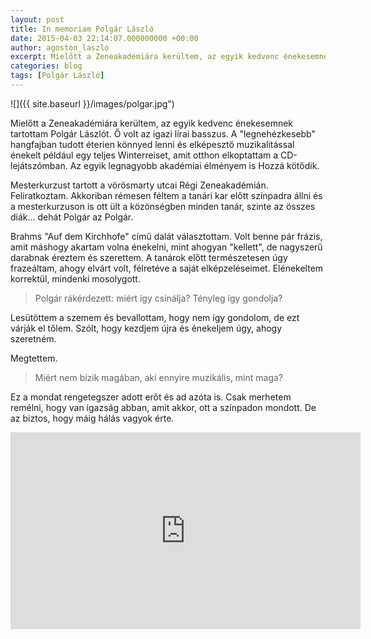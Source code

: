 ```yaml
---
layout: post
title: In memoriam Polgár László
date: 2015-04-03 22:14:07.000000000 +00:00
author: agoston_laszlo
excerpt: Mielőtt a Zeneakadémiára kerültem, az egyik kedvenc énekesemnek tartottam Polgár Lászlót. Ő volt az igazi lírai basszus. A "legnehézkesebb" hangfajban tudott éterien könnyed lenni és elképesztő muzikalitással énekelt például egy teljes Winterreiset, amit otthon elkoptattam a CD-lejátszómban. Az egyik legnagyobb akadémiai élményem is Hozzá kötődik.
categories: blog
tags: [Polgár László]
---
```


![]({{ site.baseurl }}/images/polgar.jpg")

Mielőtt a Zeneakadémiára kerültem, az egyik kedvenc énekesemnek tartottam Polgár Lászlót. Ő volt az igazi lírai basszus. A "legnehézkesebb" hangfajban tudott éterien könnyed lenni és elképesztő muzikalitással énekelt például egy teljes Winterreiset, amit otthon elkoptattam a CD-lejátszómban. Az egyik legnagyobb akadémiai élményem is Hozzá kötődik.

Mesterkurzust tartott a vörösmarty utcai Régi Zeneakadémián. Feliratkoztam. Akkoriban rémesen féltem a tanári kar előtt színpadra állni és a mesterkurzuson is ott ült a közönségben minden tanár, szinte az összes diák... dehát Polgár az Polgár.

Brahms "Auf dem Kirchhofe" című dalát választottam. Volt benne pár frázis, amit máshogy akartam volna énekelni, mint ahogyan "kellett", de nagyszerű darabnak éreztem és szerettem. A tanárok előtt természetesen úgy frazeáltam, ahogy elvárt volt, félretéve a saját elképzeléseimet. Elénekeltem korrektül, mindenki mosolygott.

> Polgár rákérdezett: miért így csinálja? Tényleg így gondolja?

Lesütöttem a szemem és bevallottam, hogy nem így gondolom, de ezt várják el tőlem. Szólt, hogy kezdjem újra és énekeljem úgy, ahogy szeretném.

Megtettem.

> Miért nem bízik magában, aki ennyire muzikális, mint maga?

Ez a mondat rengetegszer adott erőt és ad azóta is. Csak merhetem remélni, hogy van igazság abban, amit akkor, ott a színpadon mondott. De az biztos, hogy máig hálás vagyok érte.

<iframe src="https://www.youtube.com/embed/3koBo5czFiI" frameborder="0" width="560" height="315" allowfullscreen="allowfullscreen"></iframe>
